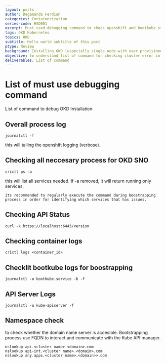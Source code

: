 ```yaml
---
layout: posts
author: Degananda Ferdian
categories: Containerization
series-code: HSD001
excerpt: Must used debugging command to check openshift and bootkube status during bootstrapping process
tags: OKD Kubernetes
topics: OKD
subtitle: Hello world subtitle of this post
ptype: Review
background: Installing OKD (especially single node with user provisioned infrastructure) is challenging. There are some important command that need to be used to debug the boostrapping process
objective: to understand list of command for checking cluster error information during bootstrapping process
deliverables: List of command
---
```


# List of must use debugging command 

List of command to debug OKD Installation

## Overall process log

    journalctl -f

this will tailing the openshift logging (verbose). 

## Checking all neccesary process for OKD SNO

    crictl ps -a

this will list all services needed. If -a removed, it will return running only services.

    Its recommended to regularly execute the command during boostrapping process in order for identifying which services that has issues.

## Checking API Status

    curl -k https://localhost:6443/version

## Checking container logs

    crictl logs <container_id>

## Checklit bootkube logs for boostrapping

    journalctl -u bootkube.service -b -f

## API Server Logs

    journalctl -u kube-apiserver -f

## Namespace check

to check whether the domain name server is accesible. Bootstrapping process use FQDN to interact and communicate with the Kube API manager.

    nslookup api.<cluster name>.<domain>.com
    nslookup api-int.<cluster name>.<domain>.com
    nslookup any.apps.<cluster name>.<domain>>.com